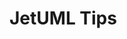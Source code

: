 # JetUML Tips

<div id=body></div>

<script src="https://ajax.googleapis.com/ajax/libs/jquery/3.5.1/jquery.min.js"></script>

<script>

  $.ajaxSetup(
    {
      async: false
    }
  );

  jQuery.get('src/ca/mcgill/cs/jetuml/JetUML.properties', data => 
    {
      var numTips = 0;
      var lines = data.split("\n");
      for(var i = 0; i<lines.length; i++)
      {
      	var line = lines[i];
      	if (line.includes("tips.quantity="))
      	{
      		numTips = line.split("tips.quantity=")[1];
      		break;
      	}
      }

      for(var j = 1; j <= numTips; j++)
      {
        var tipFileName = "tip-" + j + ".json";
        var tipPath = "tipdata/tips/" + tipFileName;
        $.getJSON(tipPath, data =>
          {
          	$("#body").append("<p>" + data["title"] + "</p>");
          }
        );
      }
    }
  );

</script>